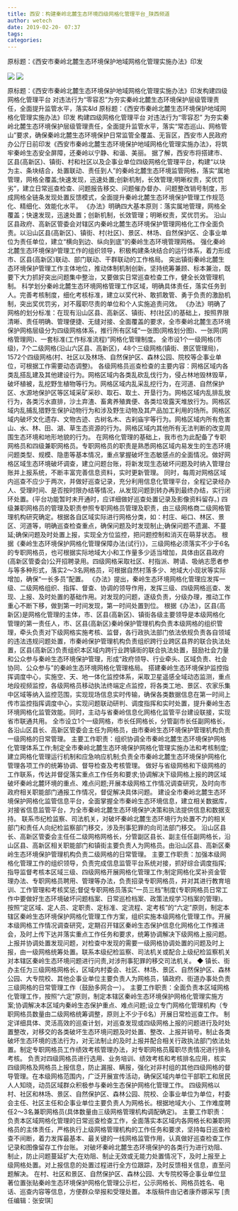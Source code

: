 ```yaml
---
title: 西安：构建秦岭北麓生态环境四级网格化管理平台_陕西频道
author: wetech
date: 2019-02-20- 07:37
tags: 
categories: 
---
```

原标题：《西安市秦岭北麓生态环境保护地域网格化管理实施办法》印发
<!-- more -->
                
<img align="center" border="0" src="http://p1.ifengimg.com/a/2019_08/73281b4042fa3dd_size102_w399_h258.jpg" />
                
<img align="center" border="0" src="http://p2.ifengimg.com/a/2016/0810/204c433878d5cf9size1_w16_h16.png" />
            
原标题：《西安市秦岭北麓生态环境保护地域网格化管理实施办法》印发构建四级网格化管理平台 对违法行为“零容忍”为夯实秦岭北麓生态环境保护层级管理责任，全面提升监管水平，落实&ld
原标题：《西安市秦岭北麓生态环境保护地域网格化管理实施办法》印发
构建四级网格化管理平台 对违法行为“零容忍”
为夯实秦岭北麓生态环境保护层级管理责任，全面提升监管水平，落实“常态巡山、网格管山”要求，确保秦岭北麓生态环境保护日常监管全覆盖、无盲区，西安市人民政府办公厅日前印发《西安市秦岭北麓生态环境保护地域网格化管理实施办法》，将筑牢秦岭生态安全屏障，还秦岭以宁静、和谐、美丽。
据了解，西安市将搭建市、区县(高新区)、镇街、村和社区以及企事业单位四级网格化管理平台，构建“以块为主、条块结合，处置联动、责任到人”的秦岭北麓生态环境监管网格，落实“属地管理，网格全覆盖;快速发现，迅速处置;创新机制，长效管理;明晰权责，奖优罚劣”，建立日常巡查检查、问题报告移交、问题催办督办、问题整改销号制度，形成网格全链条发现处置反馈模式，全面提升秦岭北麓生态环境保护管理工作规范化、精细化、效能化水平。
《办法》明确四大基本原则：落实属地管理，网格全覆盖；快速发现，迅速处置；创新机制，长效管理；明晰权责，奖优罚劣。
沿山区县政府、高新区管委会对辖区内秦岭北麓生态环境保护管理网格化工作全面负责。以沿山区县(高新区)、镇街、村(社区)、景区、林场、自然保护区、企事业单位为责任单位，建立“横向到边、纵向到底”的秦岭生态环境管理网格。
强化秦岭北麓生态环境保护管理工作的组织领导，积极构建条块结合的运行体系，着力形成市、区县(高新区)联动、部门联动、干群联动的工作格局。
突出镇街秦岭北麓生态环境保护管理工作主体地位，推动体制机制创新。坚持统筹兼顾、标本兼治，既要下大力抓好突出问题集中整治，又要做实日常巡查检查工作，健全长效管理机制。
科学划分秦岭北麓生态环境网格管理工作区域，明确具体责任，落实任务到人。完善考核制度，细化考核标准，建立以奖代补、敢抓敢管、勇于负责的激励机制，突出奖优罚劣，对不履职尽责的单位和个人实施追责问效。
《办法》明确了网格的划分标准：在现有沿山区县、高新区、镇街、村(社区)的基础上，按照界限清晰、责任明确、管理便捷、无缝对接、全面覆盖的要求，全市秦岭北麓生态环境保护网格层级分为四级网格体系，推行所有区域“一张图(网格划分图)、一张网(网格管理网)、一套标准(工作标准流程)”网格化管理制度。
全市设1个一级网格(市级)，7个二级网格(沿山六区县、高新区)，48个三级网格(镇街、景区管理局)，1572个四级网格(村、社区以及林场、自然保护区、森林公园、院校等企事业单位，可根据工作需要动态调整)。
各级网格员巡查检查的主要内容：网格区域内各类乱搭乱建及其他建设行为。网格区域内各类乱砍乱伐行为，侵占林地毁林毁草，破坏植被，乱挖野生植物等行为。网格区域内乱采乱挖行为，在河道、自然保护区、水源地保护区等区域采矿采砂、取石、取土、开垦行为。网格区域内乱排乱放行为，各类污水直排，沙土弃渣、畜禽养殖粪便、各类垃圾露天堆放行为。网格区域内乱捕乱猎野生保护动物行为和涉及野生动物及其产品加工利用的场所。网格区域内破坏文化遗存、文物古迹、古树名木、古刹庙宇等行为。网格区域内所有危害山、水、林、田、湖、草生态资源的行为。网格区域内其他所有无法判断的改变周围生态环境和地形地貌的行为。
在网格化管理的基础上，我市也为此配备了专职网格员和四级兼职网格员。专职网格员的职责是熟悉网格区域内易发生的生态环境问题类型、规模、隐患等基本情况，重点掌握破坏生态敏感点的全面情况。做好网格区域生态环境破坏调查，建立问题台账，将新发现生态破坏问题及时纳入管理台账并上报系统，不断丰富完善信息资料，实时更新管理。
同时，每周对网格区域内巡查不应少于两次，并做好巡查记录，充分利用信息化管理平台，全程记录经办人、受理时间、是否按时限办结等情况，从发现问题到转办再到最终办结，实行闭环处置。(平台功能暂时未开通时，应详细做好巡查处置记录及影像资料留存。)
四级兼职网格员的管理及职责参照专职网格员管理及职责，由三级网格商二级网格管理机构研究确定。根据各自区域实际进行网格分类，如：村庄、峪口、林区、景区、河道等，明确巡查检查重点，确保问题及时发现制止;确保问题不遗漏、不蔓延;确保问题及时处置上报，实现全方位监控，把问题控制和消灭在萌芽状态。
根据《秦岭生态环境保护网格化管理保障办法(试行)》，三级网格必须落实不少于6名的专职网格员，也可根据实际地域大小和工作量多少适当增加，具体由区县政府(高新区管委会)公开招聘录用。四级网格采取社区、村指派、聘请、吸纳志愿者参与等多种形式，落实2～3名网格员，可根据自然村落多少、地域大小现状等实际增加，确保“一长多员”配置。
《办法》提出，秦岭生态环境网格化管理应发挥一级、二级网格组织、指挥、督查、协调的领导作用，发挥三级、四级网格巡查、发现、上报、及时处置的基础作用。对发现的问题，逐级负责，分级办理，推动工作重心不断下移，做到第一时间发现，第一时间处置到位。
根据《办法》，区县(高新区)是网格化管理的主体，市、区县(高新区)、镇街各级主要领导是本级网格化管理的第一责任人，市、区县(高新区)秦岭保护管理机构负责本级网格的组织管理，牵头负责对下级网格实施考核、监督，各行政执法部门依法依规负责各自领域的违法违规问题处置，市秦岭保护管理机构负责组织跨行业跨区县界的联合执法处置，区县(高新区)负责组织本区域内跨行业跨镇街的联合执法处置，鼓励社会力量和公众参与秦岭生态环境保护管理，形成“政府领导、行业牵头、区域负责、社会协同、公众参与”的秦岭生态环境网格化管理格局。
搭建秦岭生态环境保护监控指挥调度中心，实施空、天、地一体化监控体系，采取卫星遥感全域动态监测，重点地段视频监控，各级网格员移动执法终端定点监控，将各类工地、景区、农家乐集中区域等纳入监控范围，实现现场信息实时传输，确保各类数据信息在第一时间上传市监控指挥调度中心，实现问题联动研判、调度指挥和实时处置，提升秦岭生态环境网格化监管效能。同时，主动与省秦岭信息化网格化监管平台建设联接，实现省市联通共用。
全市设立1个一级网格，市长任网格长，分管副市长任副网格长，各沿山区县长、高新区管委会主任为网格员，由市秦岭生态环境保护管理机构负责一级网格的日常管理。
主要工作职责：组织协调全市秦岭北麓生态环境保护网格化管理体系工作;制定全市秦岭北麓生态环境保护网格化管理实施办法和考核制度;建立网格化管理运行机制和应急响应机制;负责全市秦岭北麓生态环境保护网格化管理各项工作的统筹协调、督导检查及考核管理。
做好与省级网格和下级网格的工作联系，传达并督促落实重点工作任务和要求;协调解决下级网格上报的跨区域破坏秦岭北麓环境的重点、难点问题;开展本级网格工作情况调查研究，及时向市政府相关职能部门通报工作情况，督促解决具体问题。
建设全市秦岭北麓生态环境保护网格化监管信息平台，全面掌握全市秦岭生态环境信息，建立相关数据库，对接省信息监管平台，为全市秦岭北麓生态环境保护决策和执法提供信息和数据支持。
联系市纪检监察、司法机关，对破坏秦岭北麓生态环境行为处置不力的相关部门和责任人向纪检监察部门移交，涉及刑事犯罪的向司法部门移交。
沿山区县长、高新区管委会主任任二级网格网格长，分管副区县长、副主任任副网格长，沿山区县、高新区相关职能部门和镇街主要负责人为网格员。由沿山区县、高新区秦岭生态环境保护管理机构负责二级网格的日常管理。
主要工作职责：加强本级网格化管理工作的组织领导，负责完成信息监管平台系统对接，抓好综合调度指挥;指导监督考核本区域三级、四级网格开展网格化管理工作;制定网格化奖补资金管理办法、专职网格员聘用、管理等办法，负责招录专职网格员，并对其进行教育培训、工作管理和考核奖惩;督促专职网格员落实“一员三档”制度(专职网格员日常工作中要做好生态环境破坏问题档案、日常巡检档案、政策法规学习档案的管理)。
按照“定区域、定人员、定职责、定标准、定流程、定考核”的“六定”原则，制定本辖区秦岭生态环境保护网格化管理工作方案，组织实施本级网格化管理工作。开展本级网格工作情况调查研究，定期召开辖区秦岭生态保护信息化网格化工作推进会，及时上传下达并落实重点工作任务和要求，统筹协调解决下级网格上报问题。
上报并协调处置发现问题，对检查中发现的需要一级网格协调处置的问题及时上报，由一级网格统筹处置。联系本级纪检监察、司法机关或配合上级纪检监察机关对本辖区秦岭生态环境问题进行问责,对涉刑事犯罪的移交司法机关。
◆
镇长、街办主任为三级网格网格长，区域内村委会、社区、林场、景区、自然保护区、森林公园、大专院校、其他企事业单位主要负责人为网格员，镇政府、街道办事处负责三级网格的日常管理工作（鼓励多网合一）。
主要工作职责：全面负责本区域网格化管理工作，按照“六定”原则，制定本辖区秦岭生态环境保护网格化管理实施方案;协调解决本区域内秦岭生态保护重点、难点问题;设立专门网格化管理机构（专职网格员数量由二级网格统筹调整，原则上不少于6名）开展日常检巡查工作。
制定详细具体、灵活高效的巡查计划，对巡查发现或四级网格上报的问题进行及时处置整改，对移交的各类破坏生态环境问题及时处置、整改、上报并销号。制止各类破坏生态环境的违法行为，对无法制止的及时上报并配合相关行政执法部门依法处置。制定专职网格员工作绩效考核管理办法，对专职网格员履职尽责情况进行排名考核。
负责对四级网格员进行选用、业务培训、绩效考核和考核排名应用，核实四级网格及网格员上报信息，防止漏报、瞒报，强化对非村组的其他四级网格的督导管理。在本级网格范围内，广泛开展宣传活动，确保区域内单位干部职工和居民人人知晓，动员区域群众积极参与秦岭生态保护网格化管理工作。
四级网格以村、社区和林场、景区、自然保护区、森林公园、院校、企事业单位为单位，村委会主任、社区主任和企事业单位主要负责人为网格长。根据地域大小、工作难度聘任2～3名兼职网格员(具体数量由三级网格管理机构调配确定)。
主要工作职责：负责本区域网格化管理的日常巡查检查工作，全面落实本区域内各网格长和兼职网格员的主体责任，严格执行上级网格管理机构的工作任务和要求，坚持每日巡查检查不间断，着力发挥最基本、最关键的一线网格监管作用，认真做好巡查检查工作记录和图像留存工作台账。
对破坏秦岭北麓生态环境保护的各类行为进行劝阻、制止，防止问题蔓延扩大;在劝阻、制止无效或无能力处置情况下，及时上报至上级网格处置。对上报信息的处置过程进行全方位跟踪，及时反馈相关信息，直至问题解决。
在村、社区和景区、自然保护区、森林公园、大专院校等企事业单位显著位置张贴秦岭生态环境保护网格化管理公示栏，公示网格长、网格员姓名、电话、巡查内容等信息，方便群众举报和受理处置。
本版稿件由记者康乔娜采写
[责任编辑：张安琪]
            
